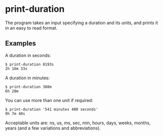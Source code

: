 # print-duration

The program takes an input specifying a duration and its units, and prints it
in an easy to read format.

## Examples

A duration in seconds:

    $ print-duration 8193s
    2h 16m 33s

A duration in minutes:

    $ print-duration 388m
    6h 28m

You can use more than one unit if required:

    $ print-duration '541 minutes 400 seconds'
    9h 7m 40s

Acceptable units are: ns, us, ms, sec, min, hours, days, weeks, months, years
(and a few variations and abbreviations).
